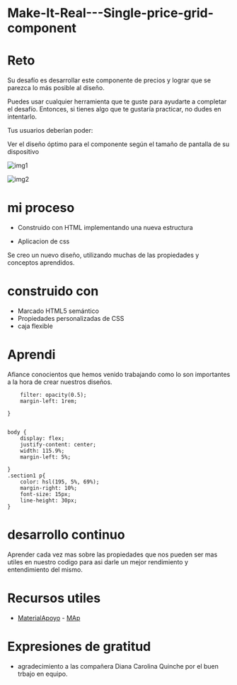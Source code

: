 # Make-It-Real---Single-price-grid-component


<h1>Reto</h1>

Su desafío es desarrollar este componente de precios y lograr que se parezca lo más posible al diseño.

Puedes usar cualquier herramienta que te guste para ayudarte a completar el desafío. Entonces, si tienes algo que te gustaría practicar, no dudes en intentarlo.

Tus usuarios deberían poder:

Ver el diseño óptimo para el componente según el tamaño de pantalla de su dispositivo

![img1](https://user-images.githubusercontent.com/115027137/196558559-7be99d07-5a6e-43d6-ad46-9cb4f0d2c2cf.png)

![img2](https://user-images.githubusercontent.com/115027137/196558569-37f25dd1-52bb-421a-8f1b-345989413e34.png)


<h1>mi proceso</h1>

- Construido con HTML implementando una nueva estructura 

- Aplicacion de css 

Se creo un nuevo diseño, utilizando muchas de las propiedades y conceptos aprendidos.


<h1>construido con</h1>

- Marcado HTML5 semántico
- Propiedades personalizadas de CSS
- caja flexible

 <h1>Aprendi</h1>
Afiance conocientos que hemos venido trabajando como lo son importantes a la hora de crear nuestros diseños. 

``` .section2 h8{
    filter: opacity(0.5);
    margin-left: 1rem;
    
}


body {
    display: flex;
    justify-content: center;
    width: 115.9%;
    margin-left: 5%;
    
}
.section1 p{
    color: hsl(195, 5%, 69%);
    margin-right: 10%;
    font-size: 15px;
    line-height: 30px;
}
```
    
    
<h1>desarrollo continuo</h1>
Aprender cada vez mas sobre las propiedades que nos pueden ser mas utiles en nuestro codigo para asi darle un mejor rendimiento y entendimiento del mismo.

<h1>Recursos utiles</h1>

* [MaterialApoyo](https://css-tricks.com/snippets/css/a-guide-to-flexbox/) - [MAp](https://www.htmlhelp.com/es/reference/css/properties.html)

<h1>Expresiones de gratitud</h1>

- agradecimiento a las compañera Diana Carolina Quinche por el buen trbajo en equipo.
 
